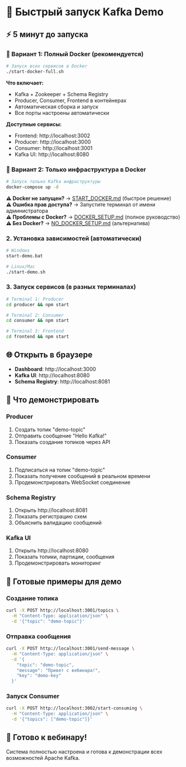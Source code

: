 # 🚀 Быстрый запуск Kafka Demo

## ⚡ 5 минут до запуска

### 🐳 Вариант 1: Полный Docker (рекомендуется)
```bash
# Запуск всех сервисов в Docker
./start-docker-full.sh
```

**Что включает:**
- Kafka + Zookeeper + Schema Registry
- Producer, Consumer, Frontend в контейнерах
- Автоматическая сборка и запуск
- Все порты настроены автоматически

**Доступные сервисы:**
- Frontend: http://localhost:3002
- Producer: http://localhost:3000  
- Consumer: http://localhost:3001
- Kafka UI: http://localhost:8080


### 🐳 Вариант 2: Только инфраструктура в Docker
```bash
# Запуск только Kafka инфраструктуры
docker-compose up -d
```

**⚠️ Docker не запущен?** → [START_DOCKER.md](START_DOCKER.md) (быстрое решение)  
**⚠️ Ошибка прав доступа?** → Запустите терминал от имени администратора  
**⚠️ Проблемы с Docker?** → [DOCKER_SETUP.md](DOCKER_SETUP.md) (полное руководство)  
**⚠️ Без Docker?** → [NO_DOCKER_SETUP.md](NO_DOCKER_SETUP.md) (альтернатива)

### 2. Установка зависимостей (автоматически)
```bash
# Windows
start-demo.bat

# Linux/Mac
./start-demo.sh
```

### 3. Запуск сервисов (в разных терминалах)
```bash
# Terminal 1: Producer
cd producer && npm start

# Terminal 2: Consumer  
cd consumer && npm start

# Terminal 3: Frontend
cd frontend && npm start
```

## 🌐 Открыть в браузере
- **Dashboard**: http://localhost:3000
- **Kafka UI**: http://localhost:8080
- **Schema Registry**: http://localhost:8081

## 🎯 Что демонстрировать

### Producer
1. Создать топик "demo-topic"
2. Отправить сообщение "Hello Kafka!"
3. Показать создание топиков через API

### Consumer
1. Подписаться на топик "demo-topic"
2. Показать получение сообщений в реальном времени
3. Продемонстрировать WebSocket соединение

### Schema Registry
1. Открыть http://localhost:8081
2. Показать регистрацию схем
3. Объяснить валидацию сообщений

### Kafka UI
1. Открыть http://localhost:8080
2. Показать топики, партиции, сообщения
3. Продемонстрировать мониторинг

## 📱 Готовые примеры для демо

### Создание топика
```bash
curl -X POST http://localhost:3001/topics \
  -H "Content-Type: application/json" \
  -d '{"topic": "demo-topic"}'
```

### Отправка сообщения
```bash
curl -X POST http://localhost:3001/send-message \
  -H "Content-Type: application/json" \
  -d '{
    "topic": "demo-topic",
    "message": "Привет с вебинара!",
    "key": "demo-key"
  }'
```

### Запуск Consumer
```bash
curl -X POST http://localhost:3002/start-consuming \
  -H "Content-Type: application/json" \
  -d '{"topics": ["demo-topic"]}'
```

## 🎉 Готово к вебинару!

Система полностью настроена и готова к демонстрации всех возможностей Apache Kafka.
